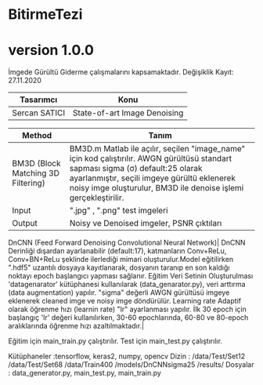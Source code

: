 # BitirmeTezi

# version 1.0.0
İmgede Gürültü Giderme çalışmalarını kapsamaktadır. Değişiklik Kayıt: 27.11.2020

Tasarımcı | Konu  |
---| --- |
Sercan SATICI | State-of-art Image Denoising|


Method | Tanım  |
---| --- |
BM3D (Block Matching 3D Filtering)| BM3D.m Matlab ile açılır, seçilen "image_name" için kod çalıştırılır. AWGN gürültüsü standart sapması sigma (σ) default:25 olarak ayarlanmıştır, seçili imgeye gürültü eklenerek noisy imge oluşturulur, BM3D ile denoise işlemi gerçekleştirilir.|
Input | ".jpg" , ".png" test imgeleri|
Output | Noisy ve Denoised imgeler, PSNR çıktıları|

DnCNN (Feed Forward Denoising Convolutional Neural Network)| DnCNN Derinliği dışardan ayarlanabilir (default:17), katmanların Conv+ReLu, Conv+BN+ReLu şeklinde ilerlediği mimari oluşturulur.Model eğitilirken ".hdf5" uzantılı dosyaya kayıtlanarak, dosyanın taranıp en son kaldığı noktayı epoch başlangıcı yapması sağlanır. Eğitim Veri Setinin Oluşturulması 'datagenarator' kütüphanesi kullanılarak (data_genarator.py), veri arttırma (data augmentation) yapılır. "sigma" değerli AWGN gürültüsü imgeye eklenerek cleaned imge ve noisy imge döndürülür. Learning rate Adaptif olarak öğrenme hızı (learnin rate) "lr" ayarlanması yapılır. İlk 30 epoch için başlangıç 'lr' değeri kullanılırken, 30-60 epochlarında, 60-80 ve 80-epoch aralıklarında öğrenme hızı azaltılmaktadır.|

Eğitim için main_train.py çalıştırılır.
Test için main_test.py çalıştırılır.

Kütüphaneler :tensorflow, keras2, numpy, opencv
Dizin : 
/data/Test/Set12
/data/Test/Set68
/data/Train400
/models/DnCNNsigma25
/results/
Dosyalar : data_generator.py, main_test.py, main_train.py
